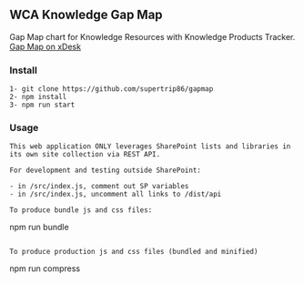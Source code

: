 ## WCA Knowledge Gap Map

Gap Map chart for Knowledge Resources with Knowledge Products Tracker.
[Gap Map on xDesk](https://xdesk.ifad.org/sites/pa/tools/gapmap)

### Install
```
1- git clone https://github.com/supertrip86/gapmap
2- npm install
3- npm run start
```

### Usage
```
This web application ONLY leverages SharePoint lists and libraries in its own site collection via REST API.

For development and testing outside SharePoint: 

- in /src/index.js, comment out SP variables 
- in /src/index.js, uncomment all links to /dist/api

To produce bundle js and css files:
```
npm run bundle
```

To produce production js and css files (bundled and minified)
```
npm run compress
```
